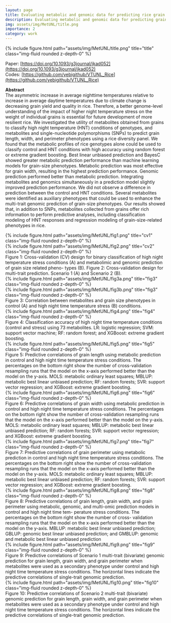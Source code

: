 ```yaml
---
layout: page
title: Evaluating metabolic and genomic data for predicting rice grain traits
description: Evaluating metabolic and genomic data for predicting grain traits under high night temperature stress in rice.
img: assets/img/MetUNL/title.png
importance: 2
category: work
---
```


<div class="row">
    <div class="col-sm mt-3 mt-md-0">
        {% include figure.html path="assets/img/MetUNL/title.png" title="title" class="img-fluid rounded z-depth-0" %}
    </div>
</div>

Paper: [https://doi.org/10.1093/g3journal/jkad052](https://doi.org/10.1093/g3journal/jkad052)  
Codes: [https://github.com/yebigithub/VTUNL_Rice](https://github.com/yebigithub/VTUNL_Rice)

<strong>Abstract</strong>  
The asymmetric increase in average nighttime temperatures relative to increase in average daytime temperatures due to climate change is decreasing grain yield and quality in rice. Therefore, a better genome-level understanding of the impact of higher night temperature stress on the weight of individual grains is essential for future development of more resilient rice. We investigated the utility of metabolites obtained from grains to classify high night temperature (HNT) conditions of genotypes, and metabolites and single-nucleotide polymorphisms (SNPs) to predict grain length, width, and perimeter phenotypes using a rice diversity panel. We found that the metabolic profiles of rice genotypes alone could be used to classify control and HNT conditions with high accuracy using random forest or extreme gradient boosting. Best linear unbiased prediction and BayesC showed greater metabolic prediction performance than machine learning models for grain-size phenotypes. Metabolic prediction was most effective for grain width, resulting in the highest prediction performance. Genomic prediction performed better than metabolic prediction. Integrating metabolites and genomics simultaneously in a prediction model slightly improved prediction performance. We did not observe a difference in prediction between the control and HNT conditions. Several metabolites were identified as auxiliary phenotypes that could be used to enhance the multi-trait genomic prediction of grain-size phenotypes. Our results showed that, in addition to SNPs, metabolites collected from grains offer rich information to perform predictive analyses, including classification modeling of HNT responses and regression modeling of grain-size-related phenotypes in rice.


<div class="row">
    <div class="col-sm mt-3 mt-md-0">
        {% include figure.html path="assets/img/MetUNL/fig1.png" title="cv1" class="img-fluid rounded z-depth-0" %}
    </div>
    <div class="col-sm mt-3 mt-md-3">
        {% include figure.html path="assets/img/MetUNL/fig2.png" title="cv2" class="img-fluid rounded z-depth-0" %}
    </div>

</div>
<div class="caption">
Figure 1: Cross-validation (CV) design for binary classification of high night temperature
stress conditions (A) and metabolimic and genomic prediction of grain size related pheno-
types (B). Figure 2: Cross-validation design for multi-trait prediction. Scenario 1 (A) and Scenario 2
(B).
</div>



<div class="row">
    <div class="col-sm mt-3 mt-md-0 d-flex align-items-center">
        {% include figure.html path="assets/img/MetUNL/fig3a.png" title="fig3" class="img-fluid rounded z-depth-0" %}
    </div>
    <div class="col-sm mt-3 mt-md-0 d-flex align-items-center">
        {% include figure.html path="assets/img/MetUNL/fig3b.png" title="fig3" class="img-fluid rounded z-depth-0" %}
    </div>
</div>
<div class="caption">
    Figure 3: Correlation between metabolites and grain size phenotypes in control (A) and high
night time temperature stress (B) conditions.
</div>



<div class="row">
    <div class="col-sm mt-3 mt-md-0">
        {% include figure.html path="assets/img/MetUNL/fig4.png" title="fig4" class="img-fluid rounded z-depth-0" %}
    </div>
</div>
<div class="caption">
Figure 4: Classification accuracy of high night time temperature conditions (control and
stress) using 73 metabolites. LR: logistic regression; SVM: support vector machine; RF:
random forest; and XGBoost: extreme gradient boosting.
</div>

<div class="row">
    <div class="col-sm mt-3 mt-md-0">
        {% include figure.html path="assets/img/MetUNL/fig5.png" title="fig5" class="img-fluid rounded z-depth-0" %}
    </div>
</div>
<div class="caption">
Figure 5: Predictive correlations of grain length using metabolic prediction in control and
high night time temperature stress conditions. The percentages on the bottom right show the
number of cross-validation resampling runs that the model on the x-axis performed better
than the model on the y-axis. MOLS: metabolic ordinary least squares; MBLUP: metabolic
best linear unbiased prediction; RF: random forests; SVR: support vector regression; and
XGBoost: extreme gradient boosting.
</div>

<div class="row">
    <div class="col-sm mt-3 mt-md-0">
        {% include figure.html path="assets/img/MetUNL/fig6.png" title="fig6" class="img-fluid rounded z-depth-0" %}
    </div>
</div>
<div class="caption">
Figure 6: Predictive correlations of grain width using metabolic prediction in control and
high night time temperature stress conditions. The percentages on the bottom right show the
number of cross-validation resampling runs that the model on the x-axis performed better
than the model on the y-axis. MOLS: metabolic ordinary least squares; MBLUP: metabolic
best linear unbiased prediction; RF: random forests; SVR: support vector regression; and
XGBoost: extreme gradient boosting.
</div>

<div class="row">
    <div class="col-sm mt-3 mt-md-0">
        {% include figure.html path="assets/img/MetUNL/fig7.png" title="fig7" class="img-fluid rounded z-depth-0" %}
    </div>
</div>
<div class="caption">
Figure 7: Predictive correlations of grain perimeter using metabolic prediction in control and
high night time temperature stress conditions. The percentages on the bottom right show the
number of cross-validation resampling runs that the model on the x-axis performed better
than the model on the y-axis. MOLS: metabolic ordinary least squares; MBLUP: metabolic
best linear unbiased prediction; RF: random forests; SVR: support vector regression; and
XGBoost: extreme gradient boosting.
</div>

<div class="row">
    <div class="col-sm mt-3 mt-md-0">
        {% include figure.html path="assets/img/MetUNL/fig8.png" title="fig8" class="img-fluid rounded z-depth-0" %}
    </div>
</div>
<div class="caption">
Figure 8: Predictive correlations of grain length, grain width, and grain perimeter using
metabolic, genomic, and multi-omic prediction models in control and high night time tem-
perature stress conditions. The percentages on the bottom right show the number of cross-
validation resampling runs that the model on the x-axis performed better than the model on
the y-axis. MBLUP: metabolic best linear unbiased prediction; GBLUP: genomic best linear
unbiased prediction; and GMBLUP: genomic and metabolic best linear unbiased prediction
</div>


<div class="row">
    <div class="col-sm mt-3 mt-md-0">
        {% include figure.html path="assets/img/MetUNL/fig9.png" title="fig9" class="img-fluid rounded z-depth-0" %}
    </div>
</div>
<div class="caption">
Figure 9: Predictive correlations of Scenario 1 multi-trait (bivariate) genomic prediction for
grain length, grain width, and grain perimeter when metabolites were used as a secondary
phenotype under control and high night time temperature stress conditions. The horizontal
lines indicate the predictive correlations of single-trait genomic prediction.
</div>


<div class="row">
    <div class="col-sm mt-3 mt-md-0">
        {% include figure.html path="assets/img/MetUNL/fig10.png" title="fig10" class="img-fluid rounded z-depth-0" %}
    </div>
</div>
<div class="caption">
Figure 10: Predictive correlations of Scenario 2 multi-trait (bivariate) genomic prediction for
grain length, grain width, and grain perimeter when metabolites were used as a secondary
phenotype under control and high night time temperature stress conditions. The horizontal
lines indicate the predictive correlations of single-trait genomic prediction.
</div>


